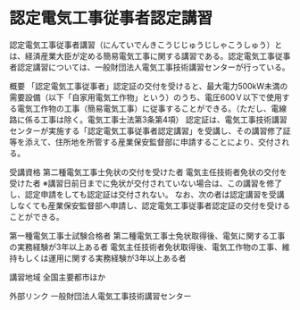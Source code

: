 # 認定電気工事従事者認定講習

認定電気工事従事者講習（にんていでんきこうじじゅうじしゃこうしゅう）とは、経済産業大臣が定める簡易電気工事に関する講習である。認定電気工事従事者認定講習については、一般財団法人電気工事技術講習センターが行っている。

概要
「認定電気工事従事者」認定証の交付を受けると、最大電力500kW未満の需要設備（以下「自家用電気工作物」という）のうち、電圧600Ｖ以下で使用する電気工作物の工事（簡易電気工事）に従事することができる。（ただし、電線路に係る工事は除く。電気工事士法第3条第4項）
認定証は、電気工事技術講習センターが実施する「認定電気工事従事者認定講習」を受講し、その講習修了証等を添えて、住所地を所管する産業保安監督部に申請することにより、交付される。

受講資格
第二種電気工事士免状の交付を受けた者
電気主任技術者免状の交付を受けた者
※講習日前日までに免状が交付されていない場合は、この講習を修了し、認定申請をしても認定証は交付されない。
なお、次の者は認定講習を受講しなくても産業保安監督部へ申請し、認定電気工事従事者認定証の交付を受けることができる。

第一種電気工事士試験合格者
第二種電気工事士免状取得後、電気に関する工事の実務経験が3年以上ある者
電気主任技術者免状取得後、電気工作物の工事、維持もしくは運用に関する実務経験が3年以上ある者

講習地域
全国主要都市ほか

外部リンク
一般財団法人電気工事技術講習センター